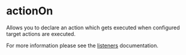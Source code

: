 # actionOn

Allows you to declare an action which gets executed when configured target actions are executed.

For more information please see the [listeners](/docs/api/listeners.html) documentation.